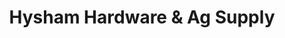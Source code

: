 ---
title: "Hysham Hardware & Ag Supply"
url: /hysham/hysham-hardware-und-ag-supply/
shop: Eisenwaren
---